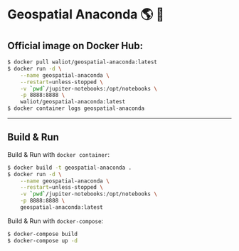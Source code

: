# Geospatial Anaconda 🌎 🐍

## Official image on Docker Hub:

```bash
$ docker pull waliot/geospatial-anaconda:latest
$ docker run -d \
    --name geospatial-anaconda \
    --restart=unless-stopped \
    -v `pwd`/jupiter-notebooks:/opt/notebooks \
    -p 8888:8888 \
    waliot/geospatial-anaconda:latest
$ docker container logs geospatial-anaconda
```

---

## Build & Run

Build & Run with `docker container`:

```bash
$ docker build -t geospatial-anaconda .
$ docker run -d \
    --name geospatial-anaconda \
    --restart=unless-stopped \
    -v `pwd`/jupiter-notebooks:/opt/notebooks \
    -p 8888:8888 \
    geospatial-anaconda:latest
```

Build & Run with `docker-compose`:

```bash
$ docker-compose build
$ docker-compose up -d
```
